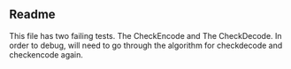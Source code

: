 ## Readme


This file has two failing tests. The CheckEncode and The CheckDecode.
In order to debug, will need to go through the algorithm for checkdecode and checkencode again.

